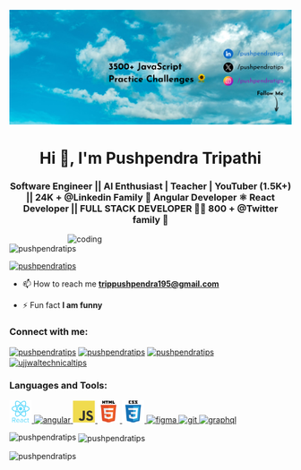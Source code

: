 ![logo](https://github.com/pushpendratips/pushpendratips/blob/main/banner.png)
<h1 align="center">Hi 👋, I'm Pushpendra Tripathi</h1>
<h3 align="center">Software Engineer || AI Enthusiast | Teacher | YouTuber (1.5K+) || 24K + @Linkedin Family 💙 Angular Developer ⚛️ React Developer || FULL STACK DEVELOPER 👨‍💻 800 + @Twitter family 💪</h3>

<img align="right" alt="coding" width="400" src="https://miro.medium.com/v2/resize:fit:1360/0*7Q3yvSIv_t0ioJ-Z.gif"/>

<p align="left"> <img src="https://komarev.com/ghpvc/?username=pushpendratips&label=Profile%20views&color=0e75b6&style=flat" alt="pushpendratips" /> </p>

<p align="left"> <a href="https://twitter.com/pushpendratips" target="blank"><img src="https://img.shields.io/twitter/follow/pushpendratips?logo=twitter&style=for-the-badge" alt="pushpendratips" /></a> </p>

- 📫 How to reach me **trippushpendra195@gmail.com**

- ⚡ Fun fact **I am funny**

<h3 align="left">Connect with me:</h3>
<p align="left">
<a href="https://linkedin.com/in/pushpendratips" target="blank"><img align="center" src="https://raw.githubusercontent.com/rahuldkjain/github-profile-readme-generator/master/src/images/icons/Social/linked-in-alt.svg" alt="pushpendratips" height="30" width="40" /></a>
<a href="https://twitter.com/pushpendratips" target="blank"><img align="center" src="https://raw.githubusercontent.com/rahuldkjain/github-profile-readme-generator/master/src/images/icons/Social/twitter.svg" alt="pushpendratips" height="30" width="40" /></a>
<a href="https://instagram.com/pushpendratips" target="blank"><img align="center" src="https://raw.githubusercontent.com/rahuldkjain/github-profile-readme-generator/master/src/images/icons/Social/instagram.svg" alt="pushpendratips" height="30" width="40" /></a>
<a href="https://www.youtube.com/c/ujjwaltechnicaltips" target="blank"><img align="center" src="https://raw.githubusercontent.com/rahuldkjain/github-profile-readme-generator/master/src/images/icons/Social/youtube.svg" alt="ujjwaltechnicaltips" height="30" width="40" /></a>
</p>

<h3 align="left">Languages and Tools:</h3>
<p align="left"> 
  <a href="https://reactjs.org/" target="_blank" rel="noreferrer"> <img src="https://raw.githubusercontent.com/devicons/devicon/master/icons/react/react-original-wordmark.svg" alt="react" width="40" height="40"/> </a> 
  <a href="https://angular.io" target="_blank" rel="noreferrer"> <img src="https://angular.io/assets/images/logos/angular/angular.svg" alt="angular" width="40" height="40"/> </a>  
  <a href="https://developer.mozilla.org/en-US/docs/Web/JavaScript" target="_blank" rel="noreferrer"> <img src="https://raw.githubusercontent.com/devicons/devicon/master/icons/javascript/javascript-original.svg" alt="javascript" width="40" height="40"/> </a>
  <a href="https://www.w3.org/html/" target="_blank" rel="noreferrer"> <img src="https://raw.githubusercontent.com/devicons/devicon/master/icons/html5/html5-original-wordmark.svg" alt="html5" width="40" height="40"/> </a> 
  <a href="https://www.w3schools.com/css/" target="_blank" rel="noreferrer"> <img src="https://raw.githubusercontent.com/devicons/devicon/master/icons/css3/css3-original-wordmark.svg" alt="css3" width="40" height="40"/> </a> 
  <a href="https://www.figma.com/" target="_blank" rel="noreferrer"> <img src="https://www.vectorlogo.zone/logos/figma/figma-icon.svg" alt="figma" width="40" height="40"/> </a> 
  <a href="https://git-scm.com/" target="_blank" rel="noreferrer"> <img src="https://www.vectorlogo.zone/logos/git-scm/git-scm-icon.svg" alt="git" width="40" height="40"/> </a> 
  <a href="https://graphql.org" target="_blank" rel="noreferrer"> <img src="https://www.vectorlogo.zone/logos/graphql/graphql-icon.svg" alt="graphql" width="40" height="40"/> </a>

</p>

<p><img align="left" src="https://github-readme-stats.vercel.app/api/top-langs?username=pushpendratips&show_icons=true&locale=en&layout=compact" alt="pushpendratips" /></p>

<p>&nbsp;<img align="center" src="https://github-readme-stats.vercel.app/api?username=pushpendratips&show_icons=true&locale=en" alt="pushpendratips" /></p>

<p><img align="center" src="https://github-readme-streak-stats.herokuapp.com/?user=pushpendratips&" alt="pushpendratips" /></p>

